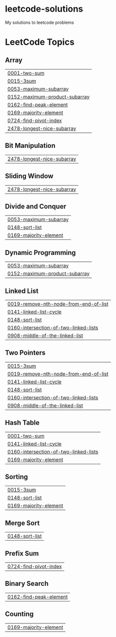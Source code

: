 # leetcode-solutions
My solutions to leetcode problems

<!---LeetCode Topics Start-->
# LeetCode Topics
## Array
|  |
| ------- |
| [0001-two-sum](https://github.com/saur1sh/leetcode-solutions/tree/master/0001-two-sum) |
| [0015-3sum](https://github.com/saur1sh/leetcode-solutions/tree/master/0015-3sum) |
| [0053-maximum-subarray](https://github.com/saur1sh/leetcode-solutions/tree/master/0053-maximum-subarray) |
| [0152-maximum-product-subarray](https://github.com/saur1sh/leetcode-solutions/tree/master/0152-maximum-product-subarray) |
| [0162-find-peak-element](https://github.com/saur1sh/leetcode-solutions/tree/master/0162-find-peak-element) |
| [0169-majority-element](https://github.com/saur1sh/leetcode-solutions/tree/master/0169-majority-element) |
| [0724-find-pivot-index](https://github.com/saur1sh/leetcode-solutions/tree/master/0724-find-pivot-index) |
| [2478-longest-nice-subarray](https://github.com/saur1sh/leetcode-solutions/tree/master/2478-longest-nice-subarray) |
## Bit Manipulation
|  |
| ------- |
| [2478-longest-nice-subarray](https://github.com/saur1sh/leetcode-solutions/tree/master/2478-longest-nice-subarray) |
## Sliding Window
|  |
| ------- |
| [2478-longest-nice-subarray](https://github.com/saur1sh/leetcode-solutions/tree/master/2478-longest-nice-subarray) |
## Divide and Conquer
|  |
| ------- |
| [0053-maximum-subarray](https://github.com/saur1sh/leetcode-solutions/tree/master/0053-maximum-subarray) |
| [0148-sort-list](https://github.com/saur1sh/leetcode-solutions/tree/master/0148-sort-list) |
| [0169-majority-element](https://github.com/saur1sh/leetcode-solutions/tree/master/0169-majority-element) |
## Dynamic Programming
|  |
| ------- |
| [0053-maximum-subarray](https://github.com/saur1sh/leetcode-solutions/tree/master/0053-maximum-subarray) |
| [0152-maximum-product-subarray](https://github.com/saur1sh/leetcode-solutions/tree/master/0152-maximum-product-subarray) |
## Linked List
|  |
| ------- |
| [0019-remove-nth-node-from-end-of-list](https://github.com/saur1sh/leetcode-solutions/tree/master/0019-remove-nth-node-from-end-of-list) |
| [0141-linked-list-cycle](https://github.com/saur1sh/leetcode-solutions/tree/master/0141-linked-list-cycle) |
| [0148-sort-list](https://github.com/saur1sh/leetcode-solutions/tree/master/0148-sort-list) |
| [0160-intersection-of-two-linked-lists](https://github.com/saur1sh/leetcode-solutions/tree/master/0160-intersection-of-two-linked-lists) |
| [0908-middle-of-the-linked-list](https://github.com/saur1sh/leetcode-solutions/tree/master/0908-middle-of-the-linked-list) |
## Two Pointers
|  |
| ------- |
| [0015-3sum](https://github.com/saur1sh/leetcode-solutions/tree/master/0015-3sum) |
| [0019-remove-nth-node-from-end-of-list](https://github.com/saur1sh/leetcode-solutions/tree/master/0019-remove-nth-node-from-end-of-list) |
| [0141-linked-list-cycle](https://github.com/saur1sh/leetcode-solutions/tree/master/0141-linked-list-cycle) |
| [0148-sort-list](https://github.com/saur1sh/leetcode-solutions/tree/master/0148-sort-list) |
| [0160-intersection-of-two-linked-lists](https://github.com/saur1sh/leetcode-solutions/tree/master/0160-intersection-of-two-linked-lists) |
| [0908-middle-of-the-linked-list](https://github.com/saur1sh/leetcode-solutions/tree/master/0908-middle-of-the-linked-list) |
## Hash Table
|  |
| ------- |
| [0001-two-sum](https://github.com/saur1sh/leetcode-solutions/tree/master/0001-two-sum) |
| [0141-linked-list-cycle](https://github.com/saur1sh/leetcode-solutions/tree/master/0141-linked-list-cycle) |
| [0160-intersection-of-two-linked-lists](https://github.com/saur1sh/leetcode-solutions/tree/master/0160-intersection-of-two-linked-lists) |
| [0169-majority-element](https://github.com/saur1sh/leetcode-solutions/tree/master/0169-majority-element) |
## Sorting
|  |
| ------- |
| [0015-3sum](https://github.com/saur1sh/leetcode-solutions/tree/master/0015-3sum) |
| [0148-sort-list](https://github.com/saur1sh/leetcode-solutions/tree/master/0148-sort-list) |
| [0169-majority-element](https://github.com/saur1sh/leetcode-solutions/tree/master/0169-majority-element) |
## Merge Sort
|  |
| ------- |
| [0148-sort-list](https://github.com/saur1sh/leetcode-solutions/tree/master/0148-sort-list) |
## Prefix Sum
|  |
| ------- |
| [0724-find-pivot-index](https://github.com/saur1sh/leetcode-solutions/tree/master/0724-find-pivot-index) |
## Binary Search
|  |
| ------- |
| [0162-find-peak-element](https://github.com/saur1sh/leetcode-solutions/tree/master/0162-find-peak-element) |
## Counting
|  |
| ------- |
| [0169-majority-element](https://github.com/saur1sh/leetcode-solutions/tree/master/0169-majority-element) |
<!---LeetCode Topics End-->